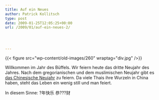 ```yaml
---
title: Auf ein Neues
author: Patrick Kollitsch
type: post
date: 2009-01-25T12:05:25+00:00
url: /2009/01/auf-ein-neues-2/




---
```

{{< figure src="wp-content/old-images/260" wraptag="div.jpg" />}}

Willkommen im Jahr des Büffels. Wir feiern heute das dritte Neujahr des Jahres. Nach dem gregorianischen und dem muslimischen Neujahr gibt es [das Chinesische Neujahr][1] zu feiern. Da viele Thais ihre Wurzeln in China haben, steht das Leben ein wenig still und man feiert.

In diesem Sinne: ?年快乐 恭???财

 [1]: http://en.wikipedia.org/wiki/Chinese_New_Year

